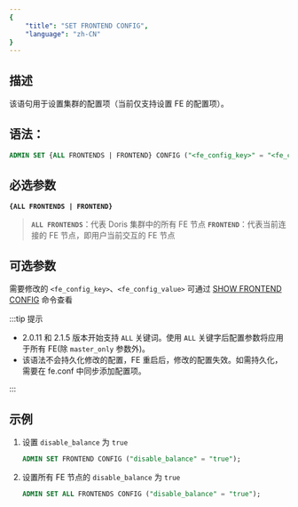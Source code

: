 ```yaml
---
{
    "title": "SET FRONTEND CONFIG",
    "language": "zh-CN"
}
---
```


## 描述

该语句用于设置集群的配置项（当前仅支持设置 FE 的配置项）。

## 语法：

```sql
ADMIN SET {ALL FRONTENDS | FRONTEND} CONFIG ("<fe_config_key>" = "<fe_config_value>")
```

## 必选参数
**`{ALL FRONTENDS | FRONTEND}`**

> **`ALL FRONTENDS`**：代表 Doris 集群中的所有 FE 节点
>**`FRONTEND`**：代表当前连接的 FE 节点，即用户当前交互的 FE 节点


## 可选参数
需要修改的 `<fe_config_key>`、`<fe_config_value>` 可通过 [SHOW FRONTEND CONFIG](./SHOW-FRONTEND-CONFIG) 命令查看

:::tip 提示 
  
- 2.0.11 和 2.1.5 版本开始支持 `ALL` 关键词。使用 `ALL` 关键字后配置参数将应用于所有 FE(除 `master_only` 参数外)。
- 该语法不会持久化修改的配置，FE 重启后，修改的配置失效。如需持久化，需要在 fe.conf 中同步添加配置项。

:::

## 示例

1. 设置 `disable_balance` 为 `true`

    ```sql
   ADMIN SET FRONTEND CONFIG ("disable_balance" = "true");
   ```
   
2. 设置所有 FE 节点的 `disable_balance` 为 `true`
   ```sql
   ADMIN SET ALL FRONTENDS CONFIG ("disable_balance" = "true");
   ```